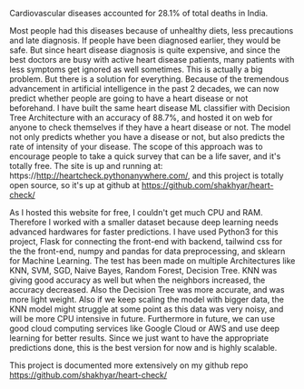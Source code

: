 Cardiovascular diseases accounted for 28.1% of total deaths in India. 



Most people had this diseases because of unhealthy diets, less precautions and late diagnosis. 
If people have been diagnosed earlier, they would be safe. But since heart disease diagnosis is 
quite expensive, and since the best doctors are busy with active heart disease patients, many patients with less symptoms get
ignored as well sometimes. This is actually a big problem. But there is a solution for everything. 
Because of the tremendous  advancement in artificial intelligence in the past 2 decades, we can now 
predict whether people are going to have a heart disease or not beforehand. I have built the same heart disease ML classifier with Decision Tree Architecture with an accuracy of 88.7%, and hosted it on web for anyone to check themselves if they 
have a heart disease or not. The model not only predicts whether you have a disease or not, but also predicts the rate of intensity of your disease. The scope of this approach was to encourage people to take a quick survey that can be a life saver, and it's totally free. The site is up and running at: https://http://heartcheck.pythonanywhere.com/, and this project is totally open source, so it's up at github at https://github.com/shakhyar/heart-check/


As I hosted this website for free, I couldn't get much CPU and RAM. Therefore I worked with a smaller dataset because deep learning needs advanced hardwares for faster predictions. 
I have used Python3 for this project, Flask for connecting the front-end with backend, tailwind css for the the front-end, numpy and pandas for data preprocessing, and sklearn for Machine Learning. 
The test has been made on multiple Architectures like KNN, SVM, SGD, Naive Bayes, Random Forest, Decision Tree. KNN was giving good accuracy as well but when the neighbors increased, the accuracy decreased. Also the  Decision Tree was more accurate, and was more light weight. 
Also if we keep scaling the model with bigger data, the KNN model might struggle at some point as this data was very noisy, and will be more CPU intensive in future. 
Furthermore in future, we can use good cloud computing services like Google Cloud or AWS and use deep learning for better results. Since we just want to have the appropriate predictions done, this is the best version for now and is highly scalable. 


This project is documented more extensively on my github repo https://github.com/shakhyar/heart-check/

